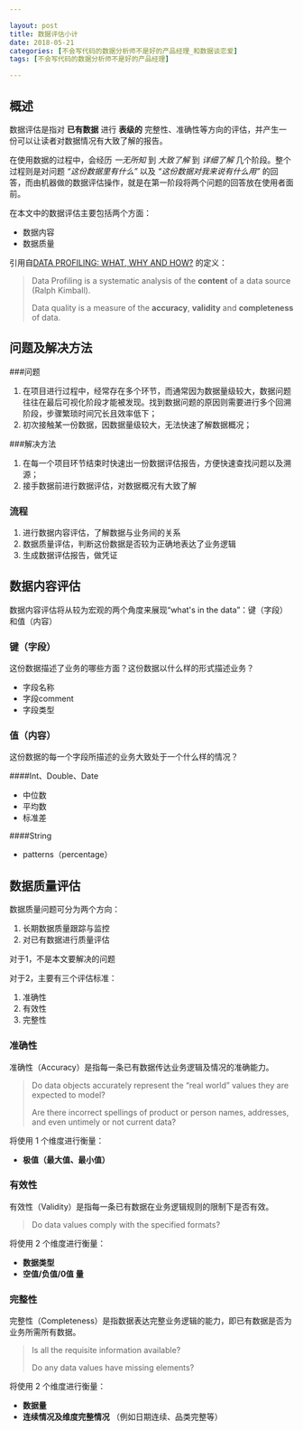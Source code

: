 ```yaml
---

layout: post
title: 数据评估小计
date: 2018-05-21
categories: [不会写代码的数据分析师不是好的产品经理_和数据谈恋爱]
tags: [不会写代码的数据分析师不是好的产品经理]

---
```


## 概述

数据评估是指对 __已有数据__ 进行 __表级的__ 完整性、准确性等方向的评估，并产生一份可以让读者对数据情况有大致了解的报告。

在使用数据的过程中，会经历 _一无所知_ 到 _大致了解_ 到 _详细了解_ 几个阶段。整个过程则是对问题 _“这份数据里有什么”_ 以及 _“这份数据对我来说有什么用”_ 的回答，而由机器做的数据评估操作，就是在第一阶段将两个问题的回答放在使用者面前。

在本文中的数据评估主要包括两个方面：

- 数据内容
- 数据质量

引用自[DATA PROFILING: WHAT, WHY AND HOW?](http://ds.datasourceconsulting.com/data-profiling-ebook-download?submissionGuid=fb59ed1e-6584-4074-91bb-3076a657977a 'title text') 的定义：

> Data Profiling is a systematic analysis of the __content__ of a data source (Ralph Kimball).
>
> Data quality is a measure of the __accuracy__, __validity__ and __completeness__ of data.



## 问题及解决方法

###问题

1. 在项目进行过程中，经常存在多个环节，而通常因为数据量级较大，数据问题往往在最后可视化阶段才能被发现。找到数据问题的原因则需要进行多个回溯阶段，步骤繁琐时间冗长且效率低下；
2. 初次接触某一份数据，因数据量级较大，无法快速了解数据概况；

###解决方法

1. 在每一个项目环节结束时快速出一份数据评估报告，方便快速查找问题以及溯源；
2. 接手数据前进行数据评估，对数据概况有大致了解


### 流程

1. 进行数据内容评估，了解数据与业务间的关系
2. 数据质量评估，判断这份数据是否较为正确地表达了业务逻辑
3. 生成数据评估报告，做凭证


## 数据内容评估

数据内容评估将从较为宏观的两个角度来展现“what's in the data”：键（字段）和值（内容）

### 键（字段）

这份数据描述了业务的哪些方面？这份数据以什么样的形式描述业务？

- 字段名称
- 字段comment
- 字段类型

### 值（内容）

这份数据的每一个字段所描述的业务大致处于一个什么样的情况？

####Int、Double、Date

- 中位数
- 平均数
- 标准差

####String

- patterns（percentage）

## 数据质量评估

数据质量问题可分为两个方向：

1. 长期数据质量跟踪与监控
2. 对已有数据进行质量评估

对于1，不是本文要解决的问题

对于2，主要有三个评估标准：

1. 准确性
2. 有效性
3. 完整性

### 准确性

准确性（Accuracy）是指每一条已有数据传达业务逻辑及情况的准确能力。

> Do data objects accurately represent the “real world” values they are expected to model? 
>
> Are there incorrect spellings of product or person names, addresses, and even untimely or not current data?

将使用 1 个维度进行衡量：

- __极值（最大值、最小值）__

### 有效性

有效性（Validity）是指每一条已有数据在业务逻辑规则的限制下是否有效。

> Do data values comply with the specified formats? 

将使用 2 个维度进行衡量：

- __数据类型__
- __空值/负值/0值 量__

### 完整性

完整性（Completeness）是指数据表达完整业务逻辑的能力，即已有数据是否为业务所需所有数据。

> Is all the requisite information available?
>
> Do any data values have missing elements? 

将使用 2 个维度进行衡量：

- __数据量__ 
- __连续情况及维度完整情况__ （例如日期连续、品类完整等）
